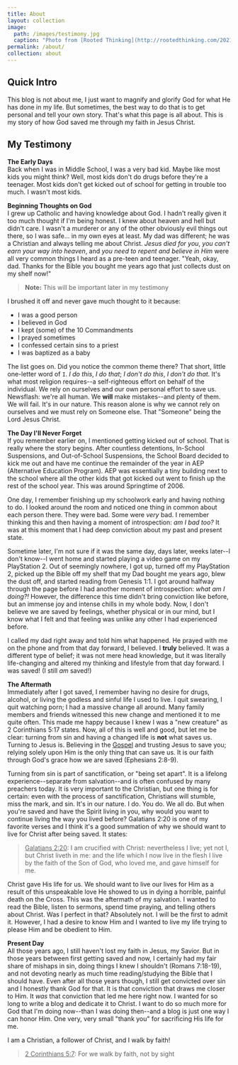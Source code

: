 ```yaml
---
title: About
layout: collection
image:
  path: /images/testimony.jpg
  caption: "Photo from [Rooted Thinking](http://rootedthinking.com/2021/10/07/sharing-your-testimony)"
permalink: /about/
collection: about
---
```


## Quick Intro
This blog is not about me, I just want to magnify and glorify God for what He has done in my life. But sometimes, the best way to do that is to get personal and tell your own story. That's what this page is all about. This is my story of how God saved me through my faith in Jesus Christ. 

## My Testimony
**The Early Days**<br>
Back when I was in Middle School, I was a very bad kid. Maybe like most kids you might think? Well, most kids don't do drugs before they're a teenager. Most kids don't get kicked out of school for getting in trouble too much. I wasn't most kids. 

**Beginning Thoughts on God**<br>
I grew up Catholic and having knowledge about God. I hadn't really given it too much thought if I'm being honest. I knew about heaven and hell but didn't care. I wasn't a murderer or any of the other obviously evil things out there, so I was safe... in my own eyes at least. My dad was different; he was a Christian and always telling me about Christ. *Jesus died for you*, *you can't earn your way into heaven*, and *you need to repent and believe in Him* were all very common things I heard as a pre-teen and teenager. "Yeah, okay, dad. Thanks for the Bible you bought me years ago that just collects dust on my shelf now!"

> __Note:__ This will be important later in my testimony

I brushed it off and never gave much thought to it because:

* I was a good person
* I believed in God
* I kept (some) of the 10 Commandments
* I prayed sometimes
* I confessed certain sins to a priest
* I was baptized as a baby

The list goes on. Did you notice the common theme there? That short, little one-letter word of `I`. *I do this*, *I do that*; *I don't do this*, *I don't do that*. It's what most religion requires--a self-righteous effort on behalf of the individual. We rely on ourselves and our own personal effort to save us. Newsflash: we're all human. We **will** make mistakes--and plenty of them. We will fail. It's in our nature. This reason alone is why we cannot rely on ourselves and we must rely on Someone else. That "Someone" being the Lord Jesus Christ.

**The Day I'll Never Forget**<br>
If you remember earlier on, I mentioned getting kicked out of school. That is really where the story begins. After countless detentions, In-School Suspensions, and Out-of-School Suspensions, the School Board decided to kick me out and have me continue the remainder of the year in AEP (Alternative Education Program). AEP was essentially a tiny building next to the school where all the other kids that got kicked out went to finish up the rest of the school year. This was around Springtime of 2006.

One day, I remember finishing up my schoolwork early and having nothing to do. I looked around the room and noticed one thing in common about each person there. They were bad. Some were *very* bad. I remember thinking this and then having a moment of introspection: *am I bad too?* It was at this moment that I had deep conviction about my past and present state.

Sometime later, I'm not sure if it was the same day, days later, weeks later--I don't know--I went home and started playing a video game on my PlayStation 2. Out of seemingly nowhere, I got up, turned off my PlayStation 2, picked up the Bible off my shelf that my Dad bought me years ago, blew the dust off, and started reading from Genesis 1:1. I got around halfway through the page before I had another moment of introspection: *what am I doing?!* However, the difference this time didn't bring conviction like before, but an immense joy and intense chills in my whole body. Now, I don't believe we are saved by feelings, whether physical or in our mind, but I know what I felt and that feeling was unlike any other I had experienced before.

I called my dad right away and told him what happened. He prayed with me on the phone and from that day forward, I believed. I **truly** believed. It was a different type of belief; it was not mere head knowledge, but it was literally life-changing and altered my thinking and lifestyle from that day forward. I was saved! (I still *am* saved!)

**The Aftermath**<br>
Immediately after I got saved, I remember having no desire for drugs, alcohol, or living the godless and sinful life I used to live. I quit swearing, I quit watching porn; I had a massive change all around. Many family members and friends witnessed this new change and mentioned it to me quite often. This made me happy because I knew I was a "new creature" as 2 Corinthians 5:17 states. Now, all of this is well and good, but let me be clear: turning from sin and having a changed life is **not** what saves us. Turning to Jesus is. Believing in the [Gospel](https://jwashek.github.io/salvation/gospel/what-is-the-gospel/) and trusting Jesus to save you; relying solely upon Him is the only thing that can save us. It is our faith through God's grace how we are saved (Ephesians 2:8-9). 

Turning from sin is part of sanctification, or "being set apart". It is a lifelong experience--separate from salvation--and is often confused by many preachers today. It is very important to the Christian, but one thing is for certain: even with the process of sanctification, Christians will stumble, miss the mark, and sin. It's in our nature. I do. You do. We all do. But when you're saved and have the Spirit living in you, why would you want to continue living the way you lived before? Galatians 2:20 is one of my favorite verses and I think it's a good summation of why we should want to live for Christ after being saved. It states:

> <u>Galatians 2:20</u>: I am crucified with Christ: nevertheless I live; yet not I, but Christ liveth in me: and the life which I now live in the flesh I live by the faith of the Son of God, who loved me, and gave himself for me.
  
Christ gave His life for us. We should want to live our lives for Him as a result of this unspeakable love He showed to us in dying a horrible, painful death on the Cross. This was the aftermath of my salvation. I wanted to read the Bible, listen to sermons, spend time praying, and telling others about Christ. Was I perfect in that? Absolutely not. I will be the first to admit it. However, I had a desire to know Him and I wanted to live my life trying to please Him and be obedient to Him. 

**Present Day**<br>
All those years ago, I still haven't lost my faith in Jesus, my Savior. But in those years between first getting saved and now, I certainly had my fair share of mishaps in sin, doing things I knew I shouldn't (Romans 7:18-19), and not devoting nearly as much time reading/studying the Bible that I should have. Even after all those years though, I still get convicted over sin and I honestly thank God for that. It is that conviction that draws me closer to Him. It *was* that conviction that led me here right now. I wanted for so long to write a blog and dedicate it to Christ. I want to do so much more for God that I'm doing now--than I was doing then--and a blog is just one way I can honor Him. One very, very small "thank you" for sacrificing His life for me.

I am a Christian, a follower of Christ, and I walk by faith!

> <u>2 Corinthians 5:7</u>: For we walk by faith, not by sight
